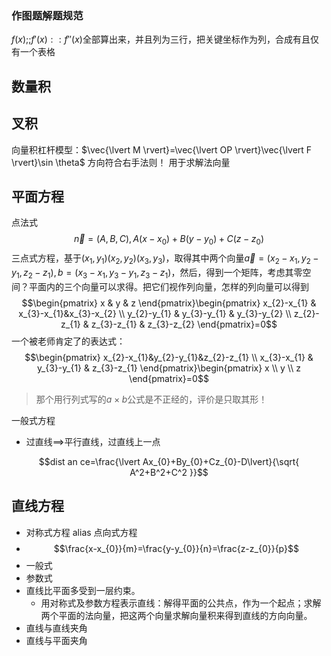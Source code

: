 ### 作图题解题规范
$f(x);;f'(x)::f''(x)$全部算出来，并且列为三行，把关键坐标作为列，合成有且仅有一个表格

## 数量积
## 叉积
向量积杠杆模型：$\vec{\lvert M \rvert}=\vec{\lvert OP \rvert}\vec{\lvert F \rvert}\sin \theta$
方向符合右手法则！
用于求解法向量
## 平面方程
点法式
$$\vec{n}=(A,B,C),A(x-x_{0})+B(y-y_{0})+C(z-z_{0})$$
三点式方程，基于$(x_{1},y_{1})(x_{2},y_{2})(x_{3},y_{3})$，取得其中两个向量$\vec{a}=(x_{2}-x_{1},y_{2}-y_{1},z_{2}-z_{1}),b=(x_{3}-x_{1},y_{3}-y_{1},z_{3}-z_{1})$，然后，得到一个矩阵，考虑其零空间？平面内的三个向量可以求得。把它们视作列向量，怎样的列向量可以得到
$$\begin{pmatrix}
x & y & z
\end{pmatrix}\begin{pmatrix}
x_{2}-x_{1} & x_{3}-x_{1}&x_{3}-x_{2} \\
y_{2}-y_{1} & y_{3}-y_{1} & y_{3}-y_{2} \\
z_{2}-z_{1} & z_{3}-z_{1} & z_{3}-z_{2}
\end{pmatrix}=0$$
一个被老师肯定了的表达式：$$\begin{pmatrix}
x_{2}-x_{1}&y_{2}-y_{1}&z_{2}-z_{1} \\
x_{3}-x_{1} & y_{3}-y_{1} & z_{3}-z_{1}
\end{pmatrix}\begin{pmatrix}
x \\
y \\
z
\end{pmatrix}=0$$
>那个用行列式写的$a\times b$公式是不正经的，评价是只取其形！

一般式方程
- 过直线$\implies$平行直线，过直线上一点

$$dist an ce=\frac{\lvert Ax_{0}+By_{0}+Cz_{0}-D\lvert}{\sqrt{ A^2+B^2+C^2 }}$$


## 直线方程
- 对称式方程 alias 点向式方程
- $$\frac{x-x_{0}}{m}=\frac{y-y_{0}}{n}=\frac{z-z_{0}}{p}$$
- 一般式
- 参数式
- 直线比平面多受到一层约束。
	- 用对称式及参数方程表示直线：解得平面的公共点，作为一个起点；求解两个平面的法向量，把这两个向量求解向量积来得到直线的方向向量。
- 直线与直线夹角
- 直线与平面夹角




	



























































